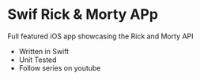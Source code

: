 # Swif Rick & Morty APp

Full featured iOS app showcasing the Rick and Morty API

- Written in Swift
- Unit Tested
- Follow series on youtube
